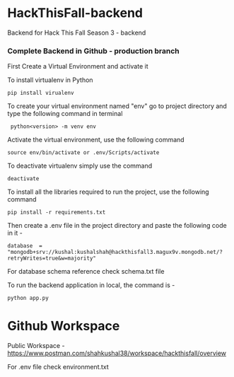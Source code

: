 # HackThisFall-backend 
Backend for Hack This Fall Season 3  - backend

### Complete Backend in Github - production branch

First Create a Virtual Environment and activate it

To install virtualenv in Python
```
pip install virualenv
```

To create your virtual environment named "env" go to project directory and type the following command in terminal

```
 python<version> -m venv env
```

Activate the virtual environment, use the following command

```
source env/bin/activate or .env/Scripts/activate
```

To deactivate virtualenv simply use the command

```
deactivate
```

To install all the libraries required to run the project, use the following command

```
pip install -r requirements.txt
```

Then create a .env file in the project directory and paste the following code in it - 

```
database  = "mongodb+srv://kushal:kushalshah@hackthisfall3.magux9v.mongodb.net/?retryWrites=true&w=majority"

```


For database schema reference check schema.txt file

To run the backend application in local, the command is - 

```
python app.py
```

# Github Workspace 

Public Workspace - https://www.postman.com/shahkushal38/workspace/hackthisfall/overview

For .env file check environment.txt